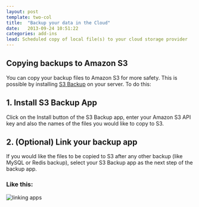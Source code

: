 ```yaml
---
layout: post
template: two-col
title:  "Backup your data in the Cloud"
date:   2013-09-24 10:51:22
categories: add-ins
lead: Scheduled copy of local file(s) to your cloud storage provider
---
```



## Copying backups to Amazon S3

You can copy your backup files to Amazon S3 for more safety. This is possible by installing [S3 Backup](/add-ins/s3-backup.html) on your server. To do this:

## 1. Install S3 Backup App
Click on the Install button of the S3 Backup app,  enter your Amazon S3 API key and also the names of the files you would like to copy to S3.

## 2. (Optional) Link your backup app
If you would like the files to be copied to S3 after any other backup (like MySQL or Redis backup), select your S3 Backup app as the next step of the backup app.

### Like this:

![linking apps](/images/linking_apps.png)